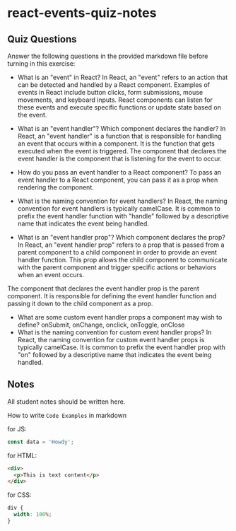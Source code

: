 # react-events-quiz-notes

## Quiz Questions

Answer the following questions in the provided markdown file before turning in this exercise:

- What is an "event" in React?
  In React, an "event" refers to an action that can be detected and handled by a React component. Examples of events in React include button clicks, form submissions, mouse movements, and keyboard inputs. React components can listen for these events and execute specific functions or update state based on the event.
- What is an "event handler"? Which component declares the handler?
  In React, an "event handler" is a function that is responsible for handling an event that occurs within a component. It is the function that gets executed when the event is triggered. The component that declares the event handler is the component that is listening for the event to occur.

- How do you pass an event handler to a React component?
  To pass an event handler to a React component, you can pass it as a prop when rendering the component.
- What is the naming convention for event handlers?
  In React, the naming convention for event handlers is typically camelCase. It is common to prefix the event handler function with "handle" followed by a descriptive name that indicates the event being handled.
- What is an "event handler prop"? Which component declares the prop?
  In React, an "event handler prop" refers to a prop that is passed from a parent component to a child component in order to provide an event handler function. This prop allows the child component to communicate with the parent component and trigger specific actions or behaviors when an event occurs.

The component that declares the event handler prop is the parent component. It is responsible for defining the event handler function and passing it down to the child component as a prop.

- What are some custom event handler props a component may wish to define?
  onSubmit, onChange, onclick, onToggle, onClose
- What is the naming convention for custom event handler props?
  In React, the naming convention for custom event handler props is typically camelCase. It is common to prefix the event handler prop with "on" followed by a descriptive name that indicates the event being handled.

## Notes

All student notes should be written here.

How to write `Code Examples` in markdown

for JS:

```javascript
const data = 'Howdy';
```

for HTML:

```html
<div>
  <p>This is text content</p>
</div>
```

for CSS:

```css
div {
  width: 100%;
}
```
